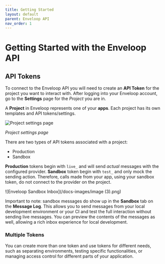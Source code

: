 ```yaml
---
title: Getting Started
layout: default
parent: Enveloop API
nav_order: 1
---
```


# Getting Started with the Enveloop API

## API Tokens

To connect to the Enveloop API you will need to create an **API Token** for the project you want to interact with. After logging into your Enveloop account, go to the **Settings** page for the _Project_ you are in.

A **Project** in Enveloop represents one of your **apps**. Each project has its own templates and API tokens/settings.

![Project settings page](/docs-images/Screen%20Shot%202022-12-08%20at%2011.21.29%20PM.png)

*Project settings page*

There are two types of API tokens associated with a project:

* Production
* Sandbox

**Production** tokens begin with `live_` and will send _actual_ messages with the configured provider. **Sandbox** token begin with `test_` and only mock the sending action. Therefore, calls made from your app, using your sandbox token, do not connect to the provider on the project.&#x20;

![Enveloop Sandbox Inbox](/docs-images/image (3).png)

Important to note: sandbox messages do show up in the **Sandbox** tab on the **Message Log**. This allows you to send messages from your local development environment or your CI and test the full interaction without sending live messages. You can preview the contents of the messages as well, allowing a rich inbox experience for local development.

### Multiple Tokens

You can create more than one token and use tokens for different needs, such as separating environments, testing specific functionalities, or managing access control for different parts of your application.
